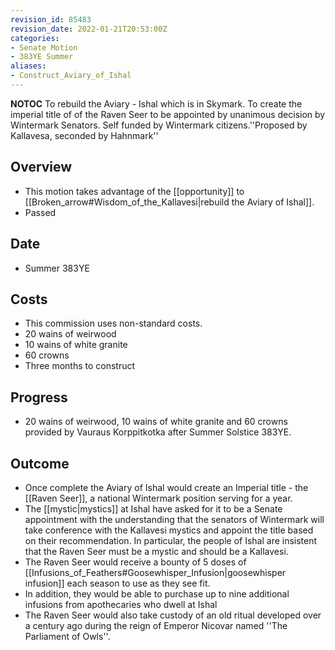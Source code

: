 ```yaml
---
revision_id: 85483
revision_date: 2022-01-21T20:53:00Z
categories:
- Senate Motion
- 383YE Summer
aliases:
- Construct_Aviary_of_Ishal
---
```



__NOTOC__
To rebuild the Aviary - Ishal which is in Skymark. To create the imperial title of of the Raven Seer to be appointed by unanimous decision by Wintermark Senators. Self funded by Wintermark citizens.''Proposed by Kallavesa, seconded by Hahnmark''
## Overview
* This motion takes advantage of the [[opportunity]] to [[Broken_arrow#Wisdom_of_the_Kallavesi|rebuild the Aviary of Ishal]].
* Passed
## Date
* Summer 383YE
## Costs
* This commission uses non-standard costs.
* 20 wains of weirwood
* 10 wains of white granite
* 60 crowns
* Three months to construct
## Progress
* 20 wains of weirwood, 10 wains of white granite and 60 crowns provided by Vauraus Korppitkotka after Summer Solstice 383YE.

## Outcome
* Once complete the Aviary of Ishal would create an Imperial title - the [[Raven Seer]], a national Wintermark position serving for a year.
* The [[mystic|mystics]] at Ishal have asked for it to be a Senate appointment with the understanding that the senators of Wintermark will take conference with the Kallavesi mystics and appoint the title based on their recommendation. In particular, the people of Ishal are insistent that the Raven Seer must be a mystic and should be a Kallavesi. 
* The Raven Seer would receive a bounty of 5 doses of [[Infusions_of_Feathers#Goosewhisper_Infusion|goosewhisper infusion]] each season to use as they see fit. 
* In addition, they would be able to purchase up to nine additional infusions from apothecaries who dwell at Ishal
* The Raven Seer would also take custody of an old ritual developed over a century ago during the reign of Emperor Nicovar named ''The Parliament of Owls''.